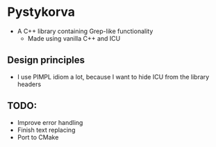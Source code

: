 # Pystykorva

- A C++ library containing Grep-like functionality
	- Made using vanilla C++ and ICU

## Design principles

- I use PIMPL idiom a lot, because I want to hide ICU from the library headers

## TODO:

- Improve error handling
- Finish text replacing
- Port to CMake